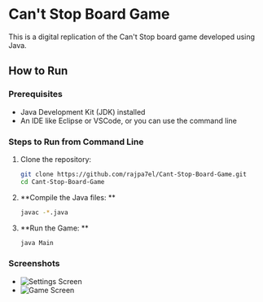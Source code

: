 # Can't Stop Board Game

This is a digital replication of the Can't Stop board game developed using Java.

## How to Run

### Prerequisites
- Java Development Kit (JDK) installed
- An IDE like Eclipse or VSCode, or you can use the command line

### Steps to Run from Command Line
1. Clone the repository:
   ```sh
   git clone https://github.com/rajpa7el/Cant-Stop-Board-Game.git
   cd Cant-Stop-Board-Game

2. **Compile the Java files: **
    ```sh
    javac -*.java

3. **Run the Game: **
    ```sh
    java Main

### Screenshots

- ![Settings Screen](images/img1.png)
- ![Game Screen](images/img2.png)



